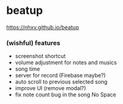 # beatup
https://nhxv.github.io/beatup

### (wishful) features

- screenshot shortcut
- volume adjustment for notes and musics
- song time
- server for record (Firebase maybe?)
- auto scroll to previous selected song
- improve UI (remove modal?)
- fix note count bug in the song No Space
